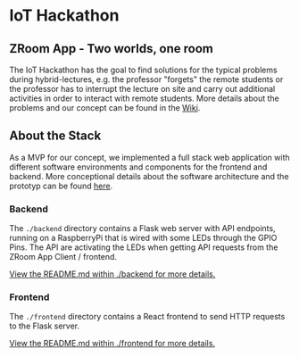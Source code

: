 # IoT Hackathon

## ZRoom App - Two worlds, one room

The IoT Hackathon has the goal to find solutions for the typical problems during hybrid-lectures, e.g. the professor "forgets" the remote students or the professor has to interrupt the lecture on site and carry out additional activities in order to interact with remote students. More details about the problems and our concept can be found in the [Wiki](https://gitlab.reutlingen-university.de/SCCA/ZRoom_App/-/wikis/2-Konzeption-&-Anwendungsidee/2.1-Alltagssituation).

## About the Stack

As a MVP for our concept, we implemented a full stack web application with different software environments and components for the frontend and backend. More conceptional details about the software architecture and the prototyp can be found [here](https://gitlab.reutlingen-university.de/SCCA/ZRoom_App/-/wikis/3-Softwareentwurf-&-Implementierung-Prototyp---MVP).

### Backend

The `./backend` directory contains a Flask web server with API endpoints, running on a RaspberryPi that is wired with some LEDs through the GPIO Pins. The API are activating the LEDs when getting API requests from the ZRoom App Client / frontend.

[View the README.md within ./backend for more details.](https://gitlab.reutlingen-university.de/SCCA/ZRoom_App/-/tree/main/backend)

### Frontend

The `./frontend` directory contains a React frontend to send HTTP requests to the Flask server. 

[View the README.md within ./frontend for more details.](https://gitlab.reutlingen-university.de/SCCA/ZRoom_App/-/tree/main/frontend)

